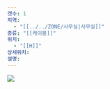 ```yaml
---
갯수: 1
지역:
  - "[[../../ZONE/사무실|사무실]]"
종류: "[[케이블]]"
위치:
  - "[[H]]"
상세위치: 
설명:
---
```


![](http://192.168.50.22/images/240821_IMG_0043.jpg)